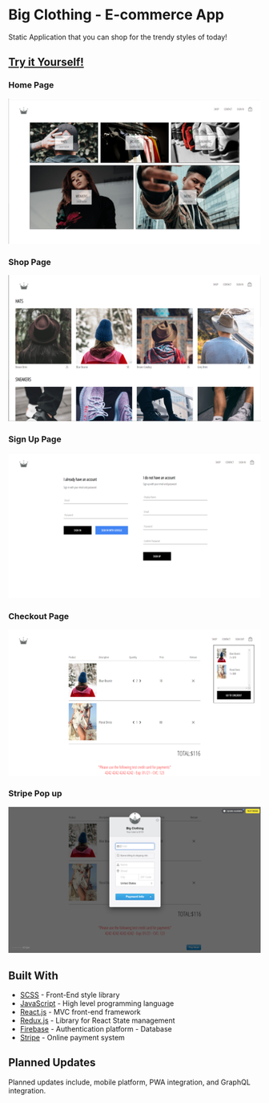 # Big Clothing - E-commerce App

Static Application that you can shop for the trendy styles of today!

## [Try it Yourself!](https://big-clothing.herokuapp.com/)

### Home Page

![image](./src/assets/images/big-clothing-homepage.png)

### Shop Page

![image](./src/assets/images/big-clothing-shoppage.png)

### Sign Up Page

![image](./src/assets/images/big-clothing-signuppage.png)

### Checkout Page

![image](./src/assets/images/big-clothing-checkoutdropdown.png)

### Stripe Pop up

![image](./src/assets/images/big-clothing-stripepage.png)



## Built With

* [SCSS](https://sass-lang.com/) - Front-End style library
* [JavaScript](https://developer.mozilla.org/en-US/docs/Web/javascript) - High level programming language
* [React.js](https://reactjs.org/) - MVC front-end framework 
* [Redux.js](https://redux.js.org/) - Library for React State management
* [Firebase](https://firebase.google.com) - Authentication platform - Database
* [Stripe](https://stripe.com) - Online payment system

## Planned Updates

Planned updates include, mobile platform, PWA integration, and GraphQL integration.